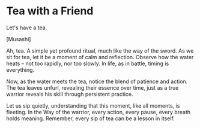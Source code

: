 # Tea with a Friend

Let's have a tea.



\[Musashi]

Ah, tea. A simple yet profound ritual, much like the way of the sword. As we sit for tea, let it be a moment of calm and reflection. Observe how the water heats – not too rapidly, nor too slowly. In life, as in battle, timing is everything.

Now, as the water meets the tea, notice the blend of patience and action. The tea leaves unfurl, revealing their essence over time, just as a true warrior reveals his skill through persistent practice.

Let us sip quietly, understanding that this moment, like all moments, is fleeting. In the Way of the warrior, every action, every pause, every breath holds meaning. Remember, every sip of tea can be a lesson in itself.&#x20;
